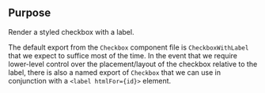 ## Purpose
Render a styled checkbox with a label.

The default export from the `Checkbox` component file is `CheckboxWithLabel` that we expect to suffice most of the time. In the event that we require lower-level control over the placement/layout of the checkbox relative to the label, there is also a named export of `Checkbox` that we can use in conjunction with a `<label htmlFor={id}>` element.
